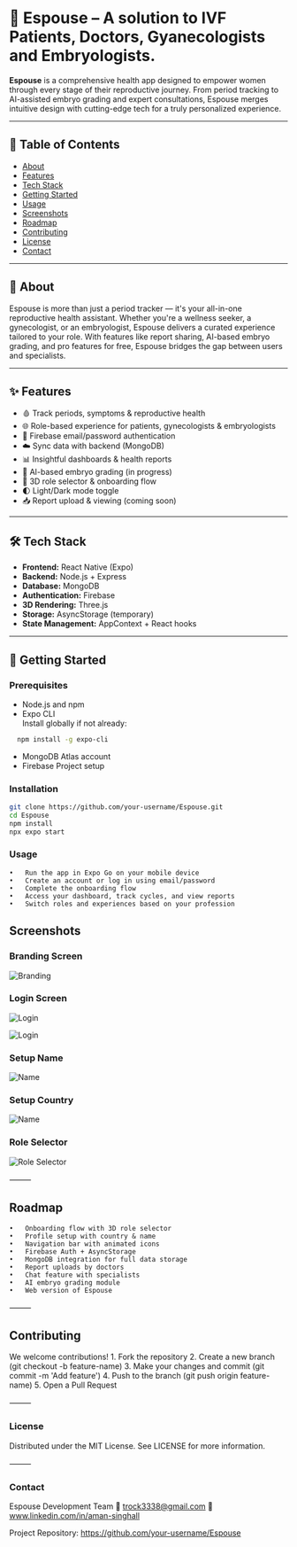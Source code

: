 # 💖 Espouse – A solution to IVF Patients, Doctors, Gyanecologists and Embryologists. 

**Espouse** is a comprehensive health app designed to empower women through every stage of their reproductive journey. From period tracking to AI-assisted embryo grading and expert consultations, Espouse merges intuitive design with cutting-edge tech for a truly personalized experience.

---

## 📖 Table of Contents

- [About](#about)
- [Features](#features)
- [Tech Stack](#tech-stack)
- [Getting Started](#getting-started)
- [Usage](#usage)
- [Screenshots](#screenshots)
- [Roadmap](#roadmap)
- [Contributing](#contributing)
- [License](#license)
- [Contact](#contact)

---

## 📃 About

Espouse is more than just a period tracker — it's your all-in-one reproductive health assistant. Whether you're a wellness seeker, a gynecologist, or an embryologist, Espouse delivers a curated experience tailored to your role. With features like report sharing, AI-based embryo grading, and pro features for free, Espouse bridges the gap between users and specialists.

---

## ✨ Features

- 🩸 Track periods, symptoms & reproductive health  
- 🌐 Role-based experience for patients, gynecologists & embryologists  
- 🔐 Firebase email/password authentication  
- ☁️ Sync data with backend (MongoDB)  
- 📊 Insightful dashboards & health reports  
- 🤖 AI-based embryo grading (in progress)  
- 🎯 3D role selector & onboarding flow  
- 🌓 Light/Dark mode toggle  
- 📥 Report upload & viewing (coming soon)

---

## 🛠 Tech Stack

- **Frontend:** React Native (Expo)  
- **Backend:** Node.js + Express  
- **Database:** MongoDB  
- **Authentication:** Firebase  
- **3D Rendering:** Three.js  
- **Storage:** AsyncStorage (temporary)  
- **State Management:** AppContext + React hooks

---

## 🚀 Getting Started

### Prerequisites

- Node.js and npm
- Expo CLI  
  Install globally if not already:
```bash
  npm install -g expo-cli
```
- MongoDB Atlas account
- Firebase Project setup


### Installation

```bash
git clone https://github.com/your-username/Espouse.git
cd Espouse
npm install
npx expo start
```

### Usage
	•	Run the app in Expo Go on your mobile device
	•	Create an account or log in using email/password
	•	Complete the onboarding flow
	•	Access your dashboard, track cycles, and view reports
	•	Switch roles and experiences based on your profession


## Screenshots
		
### Branding Screen  
![Branding](./assets/Screenshots/Enter.PNG)

### Login Screen  
![Login](./assets/screenshots/Login01.PNG)

![Login](./assets/screenshots/Login02.PNG)

### Setup Name
![Name](./assets/Screenshots/SetupName.PNG)

### Setup Country
![Name](./assets/Screenshots/SetupCountry.PNG)

### Role Selector  
![Role Selector](./assets/Screenshots/SetupRole.PNG)

⸻

## Roadmap
	•	Onboarding flow with 3D role selector
	•	Profile setup with country & name
	•	Navigation bar with animated icons
	•	Firebase Auth + AsyncStorage
	•	MongoDB integration for full data storage
	•	Report uploads by doctors
	•	Chat feature with specialists
	•	AI embryo grading module
	•	Web version of Espouse

⸻

## Contributing

We welcome contributions!
	1.	Fork the repository
	2.	Create a new branch (git checkout -b feature-name)
	3.	Make your changes and commit (git commit -m 'Add feature')
	4.	Push to the branch (git push origin feature-name)
	5.	Open a Pull Request

⸻

### License

Distributed under the MIT License. See LICENSE for more information.

⸻

### Contact

Espouse Development Team
📧 trock3338@gmail.com
🔗 www.linkedin.com/in/aman-singhall

Project Repository: https://github.com/your-username/Espouse
